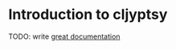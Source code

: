 # Introduction to cljyptsy

TODO: write [great documentation](http://jacobian.org/writing/great-documentation/what-to-write/)
